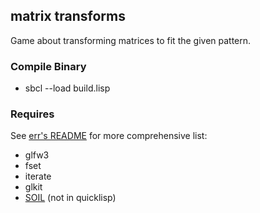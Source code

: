 ## matrix transforms

Game about transforming matrices to fit the given pattern.

### Compile Binary

* sbcl --load build.lisp

### Requires

See [err's README](https://github.com/hahahahaman/err/blob/master/README.md) for
more comprehensive list:

* glfw3
* fset
* iterate
* glkit
* [SOIL](https://github.com/cbaggers/cl-soil) (not in quicklisp)
